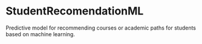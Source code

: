 # StudentRecomendationML
Predictive model for recommending courses or academic paths for students based on machine learning.
